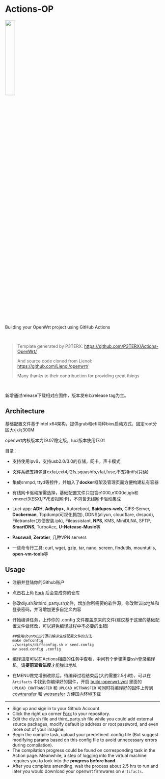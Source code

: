 # Actions-OP

<img src="https://openwrt.org/lib/tpl/openwrt/images/logo.png" width="25%" />

Building your OpenWrt project using GitHub Actions

<br/>

> Template generated by P3TERX:  https://github.com/P3TERX/Actions-OpenWrt/ 
>
> And source code cloned from Lienol: https://github.com/Lienol/openwrt/
>
> Many thanks to their contribuction for providing great things

<br/>

新增通过release下载相对应固件，版本发布以release tag为主。

## Architecture

基础配置文件基于intel x64架构，提供grub和efi两种bios启动方式，固定root分区大小为300M

openwrt内核版本为19.07稳定版，luci版本使用17.01

目录：

- 支持使用ipv6，支持usb2.0/3.0的存储，网卡，声卡模式

- 文件系统支持包含exfat,ext4,f2fs,squashfs,vfat,fuse,不支持ntfs(只读)

- 集成snmpd, ttyd等控件，并加入了**docker**框架及管理页面方便构建私有容器

- 有线网卡驱动按需选择，基础配置文件只包含e1000,e1000e,igb和vmxnet3(ESXI,PVE虚拟网卡)，不包含无线网卡驱动集成

- Luci-app: **ADH**, **Adbyby+**, Autoreboot, **Baidupcs-web**, CIFS-Server, **Dockerman**, Tcpdump(可视化抓包), DDNS(aliyun, cloudflare, dnspod), Filetransfer(方便安装.ipk), Fileassistant, **NPS**, KMS, MiniDLNA, SFTP, **SmartDNS**, TurboAcc, **U-Netease-Music**等

- **Passwall**, **Zerotier**, 几种VPN servers

- 一些命令行工具: curl, wget, gzip, tar, nano, screen, findutils, mountutils, **open-vm-tools**等

  

## Usage

- 注册并登陆你的Github账户

- 点击右上角 [Fork](https://github.com/digitcloud/Actions-OP/ ) 后会变成你的仓库

- 修改diy.sh和third_party.sh文件，增加你所需要的软件源，修改默认ip地址和登录密码，并可增加更多自定义内容

- 开始编译任务，上传你的 .config 文件覆盖原来的文件(建议基于这里的基础配置文件做修改，可以避免编译过程中不必要的出错)

  ```shell
  ##使用ubuntu进行源码编译生成配置文件的方法
  make defconfig
  ./scripts/diffconfig.sh > seed.config
  mv seed.config .config
  ```

- 编译进度可以在Actions相应的任务中查看，中间有个步骤需要ssh登录编译机，请**提前查看进度**才能弹出地址

- 在MENU做完增删改除后，待编译过程结束后(大约需要2.5小时)，可以在 `Artifacts` 中找到你编译好的固件，开启 [build-openwrt.yml](/.github/workflows/build-openwrt.yml) 里面的 `UPLOAD_COWTRANSFER` 和 `UPLOAD_WETRANSFER` 可同时将编译好的固件上传到 [cowtransfer](https://cowtransfer.com/) 和 [wetransfer](https://wetransfer.com/) 方便国内环境下载



------

- Sign up and sign in to your Github Account.
- Click the right up corner [Fork](https://github.com/digitcloud/Actions-OP/ ) to your repository.
- Edit the diy.sh file and third_party.sh file while you could add external source packages, modify default ip address or root password, and even more out of your imagine.
- Begin the compile task, upload your predefined .config file (But suggest modifying params based on this config file to avoid unnecessary errors during compilation).
- The compilation progress could be found on corresponding task in the Action page. Meanwhile, a step of logging into the virtual machine requires you to look into the **progress before hand.**
- After you complete amending, wait the process about 2.5 hrs to run and later you would download your openwrt firmwares on `Artifacts`.
